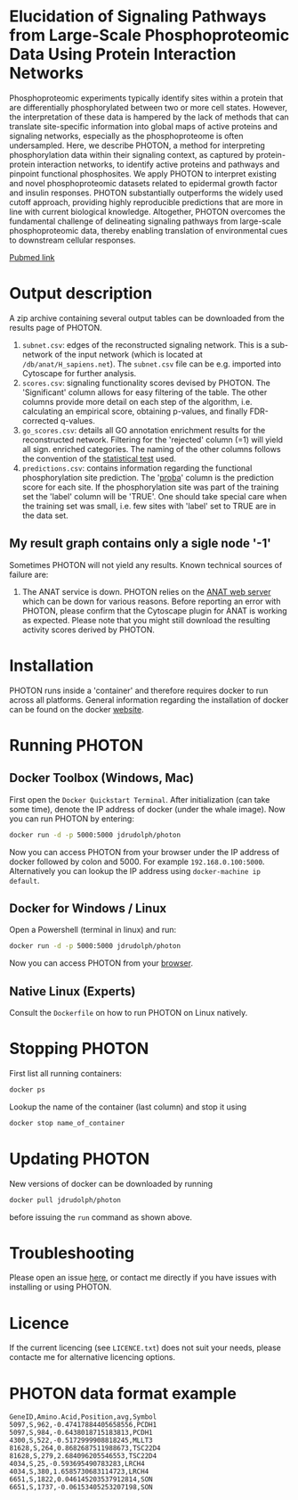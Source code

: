 # Elucidation of Signaling Pathways from Large-Scale Phosphoproteomic Data Using Protein Interaction Networks

Phosphoproteomic experiments typically identify sites within a protein that are differentially phosphorylated between two or more cell states. However, the interpretation of these data is hampered by the lack of methods that can translate site-specific information into global maps of active proteins and signaling networks, especially as the phosphoproteome is often undersampled. Here, we describe PHOTON, a method for interpreting phosphorylation data within their signaling context, as captured by protein-protein interaction networks, to identify active proteins and pathways and pinpoint functional phosphosites. We apply PHOTON to interpret existing and novel phosphoproteomic datasets related to epidermal growth factor and insulin responses. PHOTON substantially outperforms the widely used cutoff approach, providing highly reproducible predictions that are more in line with current biological knowledge. Altogether, PHOTON overcomes the fundamental challenge of delineating signaling pathways from large-scale phosphoproteomic data, thereby enabling translation of environmental cues to downstream cellular responses.

[Pubmed link](https://www.ncbi.nlm.nih.gov/pubmed/28009266)

# Output description
A zip archive containing several output tables can be downloaded from the results page of PHOTON.

1. `subnet.csv`: edges of the reconstructed signaling network. This is a sub-network of the input network (which is located at `/db/anat/H_sapiens.net`). The `subnet.csv` file can be e.g. imported into Cytoscape for further analysis.
2. `scores.csv`: signaling functionality scores devised by PHOTON. The 'Significant' column allows for easy filtering of the table. The other columns provide more detail on each step of the algorithm, i.e. calculating an empirical score, obtaining p-values, and finally FDR-corrected q-values.
3. `go_scores.csv`: details all GO annotation enrichment results for the reconstructed network. Filtering for the 'rejected' column (=1) will yield all sign. enriched categories. The naming of the other columns follows the convention of the [statistical test](https://docs.scipy.org/doc/scipy/reference/generated/scipy.stats.hypergeom.html) used.
4. `predictions.csv`: contains information regarding the functional phosphorylation site prediction. The '[proba](http://scikit-learn.org/stable/modules/generated/sklearn.linear_model.LogisticRegression.html#sklearn.linear_model.LogisticRegression.predict_proba)' column is the prediction score for each site. If the phosphorylation site was part of the training set the 'label' column will be 'TRUE'. One should take special care when the training set was small, i.e. few sites with 'label' set to TRUE are in the data set.

## My result graph contains only a sigle node '-1'
Sometimes PHOTON will not yield any results. Known technical sources of failure are:

1. The ANAT service is down. PHOTON relies on the [ANAT web server](http://www.cs.tau.ac.il/~bnet/ANAT/) which can be down for various reasons. Before reporting an error with PHOTON, please confirm that the Cytoscape plugin for ANAT is working as expected. Please note that you might still download the resulting activity scores derived by PHOTON.

# Installation

PHOTON runs inside a 'container' and therefore requires docker to run across all platforms.
General information regarding the installation of docker can be
found on the docker [website](https://docs.docker.com/engine/installation/).

# Running PHOTON

## Docker Toolbox (Windows, Mac)

First open the `Docker Quickstart Terminal`. After initialization (can take some time),
denote the IP address of docker (under the whale image).
Now you can run PHOTON by entering:

```bash
docker run -d -p 5000:5000 jdrudolph/photon
```

Now you can access PHOTON from your browser under the IP address
of docker followed by colon and 5000. For example `192.168.0.100:5000`.
Alternatively you can lookup the IP address using `docker-machine ip default`.

## Docker for Windows / Linux

Open a Powershell (terminal in linux) and run:

```bash
docker run -d -p 5000:5000 jdrudolph/photon
```

Now you can access PHOTON from your [browser](http://localhost:5000).

## Native Linux (Experts)

Consult the `Dockerfile` on how to run PHOTON on Linux natively.

# Stopping PHOTON

First list all running containers:

```bash
docker ps
```

Lookup the name of the container (last column) and stop it using

```bash
docker stop name_of_container
```

# Updating PHOTON

New versions of docker can be downloaded by running

```bash
docker pull jdrudolph/photon
```

before issuing the `run` command as shown above.

# Troubleshooting
Please open an issue [here](https://github.com/jdrudolph/photon/issues), or
contact me directly if you have issues with installing or using PHOTON.

# Licence
If the current licencing (see `LICENCE.txt`) does not suit your needs,
please contacte me for alternative licencing options.

# PHOTON data format example

    GeneID,Amino.Acid,Position,avg,Symbol
    5097,S,962,-0.47417884405658556,PCDH1
    5097,S,984,-0.6438018715183813,PCDH1
    4300,S,522,-0.5172999908818245,MLLT3
    81628,S,264,0.8682687511988673,TSC22D4
    81628,S,279,2.684096205546553,TSC22D4
    4034,S,25,-0.593695490783283,LRCH4
    4034,S,380,1.6585730683114723,LRCH4
    6651,S,1822,0.046145203537912814,SON
    6651,S,1737,-0.06153405253207198,SON
 
